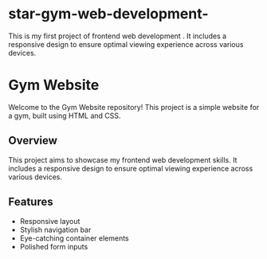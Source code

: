 # star-gym-web-development-
This is my first  project of   frontend web development . It includes a responsive design to ensure optimal viewing experience across various devices. 
# Gym Website

Welcome to the Gym Website repository! This project is a simple website for a gym, built using HTML and CSS.

## Overview

This project aims to showcase my frontend web development skills. It includes a responsive design to ensure optimal viewing experience across various devices.

## Features

- Responsive layout
- Stylish navigation bar
- Eye-catching container elements
- Polished form inputs

